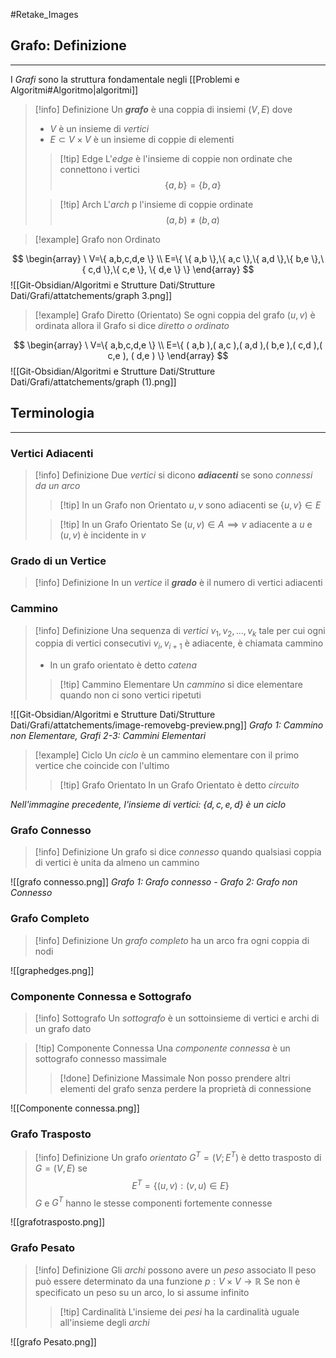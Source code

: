 #Retake_Images
## Grafo: Definizione
---
I *Grafi* sono la struttura fondamentale negli [[Problemi e Algoritmi#Algoritmo|algoritmi]]
>[!info] Definizione
>Un ***grafo*** è una coppia di insiemi $(V,E)$ dove
>- $V$ è un insieme di *vertici*
>- $E \subset V \times V$ è un insieme di coppie di elementi
> 
>>[!tip] Edge
>>L'*edge* è l'insieme di coppie non ordinate che connettono i vertici
>>$$\{ a,b \}=\{ b,a \}$$
>
>>[!tip] Arch
>>L'*arch* p l'insieme di coppie ordinate
>>$$(a,b)\neq (b,a)$$

>[!example] Grafo non Ordinato

$$
\begin{array}
\ V=\{ a,b,c,d,e \} \\
E=\{ \{ a,b \},\{ a,c \},\{ a,d \},\{ b,e \},\{ c,d \},\{ c,e \}, \{ d,e \} \}
\end{array}
$$
![[Git-Obsidian/Algoritmi e Strutture Dati/Strutture Dati/Grafi/attatchements/graph 3.png]]
>[!example] Grafo Diretto (Orientato)
>Se ogni coppia del grafo $(u,v)$ è ordinata allora il Grafo si dice *diretto o ordinato*

$$
\begin{array}
\ V=\{ a,b,c,d,e \} \\
E=\{ ( a,b ),( a,c ),( a,d ),( b,e ),( c,d ),( c,e ), ( d,e ) \}
\end{array}
$$
![[Git-Obsidian/Algoritmi e Strutture Dati/Strutture Dati/Grafi/attatchements/graph (1).png]]
## Terminologia
---
### Vertici Adiacenti
>[!info] Definizione
>Due *vertici* si dicono ***adiacenti*** se sono *connessi da un arco*
>>[!tip] In un Grafo non Orientato
>>$u,v$ sono adiacenti se $\{ u,v \}\in E$
>
>>[!tip] In un Grafo Orientato
>>Se $(u,v)\in A \implies v$ adiacente a $u$ e $(u,v)$ è incidente in $v$
>>

### Grado di un Vertice
>[!info] Definizione
>In un *vertice* il ***grado*** è il numero di vertici adiacenti

### Cammino
>[!info] Definizione
>Una sequenza di *vertici* $v_{1},v_{2},\dots,v_{k}$ tale per cui ogni coppia di vertici consecutivi $v_{i},v_{i+1}$ è adiacente, è chiamata cammino
>- In un grafo orientato è detto *catena*
>>[!tip] Cammino Elementare
>>Un *cammino* si dice elementare quando non ci sono vertici ripetuti

 ![[Git-Obsidian/Algoritmi e Strutture Dati/Strutture Dati/Grafi/attatchements/image-removebg-preview.png]]
*Grafo 1: Cammino non Elementare, Grafi 2-3: Cammini Elementari*

>[!example] Ciclo
>Un *ciclo* è un cammino elementare con il primo vertice che coincide con l'ultimo
>>[!tip] Grafo Orientato
>>In un Grafo Orientato è detto *circuito*

*Nell'immagine precedente, l'insieme di vertici: $\{ d,c,e,d \}$ è un ciclo*

### Grafo Connesso
>[!info] Definizione
>Un grafo si dice *connesso* quando qualsiasi coppia di vertici è unita da almeno un cammino

![[grafo connesso.png]]
*Grafo 1: Grafo connesso - Grafo 2: Grafo non Connesso*

### Grafo Completo
>[!info] Definizione
>Un *grafo completo* ha un arco fra ogni coppia di nodi

![[graphedges.png]]

### Componente Connessa e Sottografo
>[!info] Sottografo
>Un *sottografo* è un sottoinsieme di vertici e archi di un grafo dato

>[!tip] Componente Connessa
>Una *componente connessa* è un sottografo connesso massimale
>>[!done] Definizione Massimale
>>Non posso prendere altri elementi del grafo senza perdere la proprietà di connessione

![[Componente connessa.png]]

### Grafo Trasposto
>[!info] Definizione
>Un grafo *orientato* $G^T=(V;E^T)$ è detto trasposto di $G=(V,E)$ se
>$$E^T=\{ (u,v):(v,u)\in E \}$$
>$G$ e $G^T$ hanno le stesse componenti fortemente connesse

![[grafotrasposto.png]]
### Grafo Pesato
>[!info] Definizione
>Gli *archi* possono avere un *peso* associato
>Il peso può essere determinato da una funzione  $p:V\times V \to\mathbb{R}$
>Se non è specificato un peso su un arco, lo si assume infinito
>>[!tip] Cardinalità 
>>L'insieme dei *pesi* ha la cardinalità uguale all'insieme degli *archi*

![[grafo Pesato.png]]

